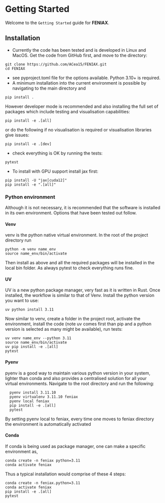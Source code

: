 # Getting Started

Welcome to the `Getting Started` guide for **FENIAX**.

## Installation

- Currently the code has been tested and is developed in Linux and MacOS. Get the code from GitHub first, and move to the directory:
```
git clone https://github.com/ACea15/FENIAX.git
cd FENIAX
```
- see pyproject.toml file for the options available. Python 3.10+ is required.
- A minimum installation into the current environment is possible by navigating to the main directory and
```
pip install .
```

However developer mode is recommended and also installing the full set of packages which include testing and visualisation capabilities:

```
pip install -e .[all]
```
or do the following if no visualisation is required or visualisation libraries give issues:
```
pip install -e .[dev]
```

- check everything is OK by running the tests: 

```
pytest
```


- To install with GPU support install jax first:
```
pip install -U "jax[cuda12]"
pip install -e ".[all]"
```

### Python environment
Although it is not necessary, it is recommended that the software is installed in its own environment. Options that have been tested out follow.

#### Venv
venv is the python native virtual environment. In the root of the project directory run 
```
python -m venv name_env
source name_env/bin/activate
```
Then install as above and all the required packages will be installed in the local bin folder. As always pytest to check everything runs fine.
#### UV
UV is a new python package manager, very fast as it is written in Rust. Once installed, the workflow is similar to that of Venv. 
Install the python version you want to use:
```
uv python install 3.11
```
Now similar to venv, create a folder in the project root, activate the environment, install the code (note uv comes first than pip and a python version is selected as many might be available), run tests:
```
uv venv name_env --python 3.11
source name_env/bin/activate
uv pip install -e .[all]
pytest
```

#### Pyenv
pyenv is a good way to maintain various python version in your system, lighter than conda and also provides a centralised solution for all your virtual environments.
Navigate to the root directory and run the following: 

```
  pyenv install 3.11.10
  pyenv virtualenv 3.11.10 feniax
  pyenv local feniax
  pip install -e .[all]
  pytest
```
By setting pyenv local to feniax, every time one moves to feniax directory the environment is automatically activated

#### Conda

If conda is being used as package manager, one can make a specific environment as,

```
conda create -n feniax python=3.11
conda activate feniax
```

Thus a typical installation would comprise of these 4 steps:
```
conda create -n feniax.python=3.11
conda activate feniax
pip install -e .[all]
pytest
```

